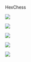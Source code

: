 HexChess

<a><img src="https://cdn.jsdelivr.net/gh/devicons/devicon/icons/javascript/javascript-original.svg" /></a>

<a><img src="https://cdn.jsdelivr.net/gh/devicons/devicon/icons/threejs/threejs-original.svg" /><a>

<a><img src="https://cdn.jsdelivr.net/gh/devicons/devicon/icons/nodejs/nodejs-original.svg"/></a>
                    
<a><img src="https://cdn.jsdelivr.net/gh/devicons/devicon/icons/mongodb/mongodb-original.svg"/></a>
                    
<a><img src="https://cdn.jsdelivr.net/gh/devicons/devicon/icons/socketio/socketio-original.svg" /></a>
          